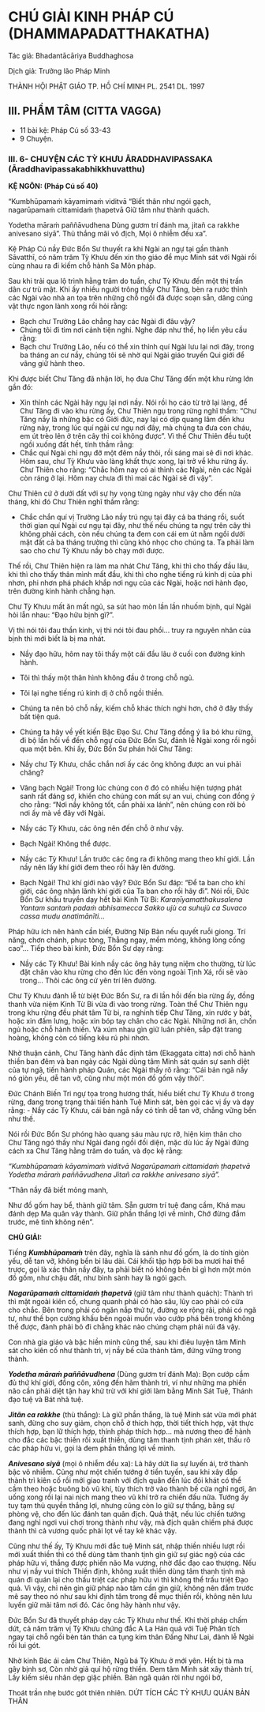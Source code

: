 # CHÚ GIẢI KINH PHÁP CÚ (DHAMMAPADATTHAKATHA)

Tác giả: Bhadantācāriya Buddhaghosa

Dịch giả: Trưởng lão Pháp Minh

THÀNH HỘI PHẬT GIÁO TP. HỒ CHÍ MINH
PL. 2541 DL. 1997

## III. PHẨM TÂM (CITTA VAGGA)

- 11 bài kệ: Pháp Cú số 33-43
- 9 Chuyện.

### III. 6- CHUYỆN CÁC TỲ KHƯU ĀRADDHAVIPASSAKA (Āraddhavipassakabhikkhuvatthu)

**KỆ NGÔN: (Pháp Cú số 40)**

“Kumbhūpamaṁ kāyamimaṁ viditvā “Biết thân như ngói gạch, nagarūpamaṁ cittamidaṁ ṭhapetvā Giữ tâm như thành quách.

Yodetha māraṁ paññāvudhena Dùng gươm trí đánh ma, jitañ ca rakkhe anivesano siyā”. Thủ thắng mãi vô địch,
Mọi ô nhiễm đều xa”.

Kệ Pháp Cú nầy Đức Bổn Sư thuyết ra khi Ngài an ngự tại gần thành Sāvatthī, có năm trăm Tỳ
Khưu đến xin thọ giáo đề mục Minh sát với Ngài rồi cùng nhau ra đi kiếm chỗ hành Sa Môn pháp.

Sau khi trải qua lộ trình hằng trăm do tuần, chư Tỳ Khưu đến một thị trấn dân cư trù mật. Khi ấy nhiều người trông thấy Chư Tăng, bèn ra rước thỉnh các Ngài vào nhà an tọa trên những chỗ ngồi đã được soạn sẵn, dâng cúng vật thực ngon lành xong rồi hỏi rằng:

- Bạch chư Trưởng Lão chẳng hay các Ngài đi đâu vậy?
- Chúng tôi đi tìm nơi cảnh tiện nghi.
  Nghe đáp như thế, họ liền yêu cầu rằng:
- Bạch chư Trưởng Lão, nếu có thể xin thỉnh quí Ngài lưu lại nơi đây, trong ba tháng an cư nầy, chúng tôi sẽ nhờ quí Ngài giáo truyền Qui giới để vâng giữ hành theo.

Khi được biết Chư Tăng đã nhận lời, họ đưa Chư Tăng đến một khu rừng lớn gần đó:

- Xin thỉnh các Ngài hãy ngụ lại nơi nầy.
  Nói rồi họ cáo từ trở lại làng, để Chư Tăng đi vào khu rừng ấy, Chư Thiên ngụ trong rừng nghĩ thầm: “Chư Tăng nầy là những bậc có Giới đức, nay lại có dịp quang lâm đến khu rừng này, trong lúc quí ngài cư ngụ nơi đây, mà chúng ta đưa con cháu, em út trèo lên ở trên cây thì coi không được”. Vì thế Chư Thiên đều tuột ngồi xuống đất hết, tính thầm rằng:
- Chắc quí Ngài chỉ ngụ đỡ một đêm nầy thôi, rồi sáng mai sẽ đi nơi khác.
  Hôm sau, chư Tỳ Khưu vào làng khất thực xong, lại trở về khu rừng ấy. Chư Thiên cho rằng: “Chắc hôm nay có ai thỉnh các Ngài, nên các Ngài còn ráng ở lại. Hôm nay chưa đi thì mai các Ngài sẽ đi vậy”.

Chư Thiên cứ ở dưới đất với sự hy vọng từng ngày như vậy cho đến nửa tháng, khi đó Chư Thiên nghĩ thầm rằng:

- Chắc chắn quí vị Trưởng Lão nầy trú ngụ tại đây cả ba tháng rồi, suốt thời gian quí Ngài cư ngụ tại đây, như thế nếu chúng ta ngự trên cây thì không phải cách, còn nếu chúng ta đem con cái em út nằm ngồi dưới mặt đất cả ba tháng trường thì cũng khó nhọc cho chúng ta. Ta phải làm sao cho chư Tỳ Khưu nầy bỏ chạy mới được.

Thế rồi, Chư Thiên hiện ra làm ma nhát Chư Tăng, khi thì cho thấy đầu lâu, khi thì cho thấy thân mình mất đầu, khi thì cho nghe tiếng rú kinh dị của phi nhơn, phi nhơn phá phách khắp nơi ngụ của các Ngài, hoặc nơi hành đạo, trên đường kinh hành chẳng hạn.

Chư Tỳ Khưu mất ăn mất ngủ, sa sút hao mòn lần lần nhuốm bịnh, quí Ngài hỏi lẫn nhau: “Đạo hữu bịnh gì?”.

Vị thì nói tôi đau thần kinh, vị thì nói tôi đau phổi... truy ra nguyên nhân của bịnh thì mới biết là bị ma nhát.

- Nầy đạo hữu, hôm nay tôi thấy một cái đầu lâu ở cuối con đường kinh hành.

- Tôi thì thấy một thân hình không đầu ở trong chỗ ngủ.

- Tôi lại nghe tiếng rú kinh dị ở chỗ ngồi thiền.

- Chúng ta nên bỏ chỗ nầy, kiếm chỗ khác thích nghi hơn, chớ ở đây thấy bất tiện quá.

- Chúng ta hãy về yết kiến Bậc Đạo Sư.
  Chư Tăng đồng ý lìa bỏ khu rừng, đi bộ lần hồi về đến chỗ ngự của Đức Bổn Sư, đảnh lễ Ngài xong rồi ngồi qua một bên. Khi ấy, Đức Bổn Sư phán hỏi Chư Tăng:

- Nầy chư Tỳ Khưu, chắc chắn nơi ấy các ông không được an vui phải chăng?

- Vâng bạch Ngài! Trong lúc chúng con ở đó có nhiều hiện tượng phát sanh rất đáng sợ, khiến cho chúng con mất sự an vui, chúng con đồng ý cho rằng: “Nơi nầy không tốt, cần phải xa lánh”, nên chúng con rời bỏ nơi ấy mà về đây với Ngài.

- Nầy các Tỳ Khưu, các ông nên đến chỗ ở như vậy.

- Bạch Ngài! Không thể được.

- Nầy các Tỳ Khưu! Lần trước các ông ra đi không mang theo khí giới. Lần nầy nên lấy khí giới đem theo rồi hãy lên đường.

- Bạch Ngài! Thứ khí giới nào vậy? Đức Bổn Sư đáp: “Để ta ban cho khí giới, các ông nhận lãnh khí giới của Ta ban cho rồi hãy đi”.
  Nói rồi, Đức Bổn Sư khẩu truyền dạy hết bài Kinh Từ Bi: _Karaṇīyamatthakusalena
  Yantam santaṁ padaṁ abhisamecca
  Sakko ujù ca suhujù ca
  Suvaco cassa mudu anatimānīti..._

Pháp hữu ích nên hành cần biết, Đường Níp Bàn nếu quyết ruỗi giong.
Trí năng, chơn chánh, phục tòng,
Thẳng ngay, mềm mỏng, không lòng cống cao”...
Tiếp theo bài kinh, Đức Bổn Sư dạy rằng:

- Nầy các Tỳ Khưu! Bài kinh nầy các ông hãy tụng niệm cho thường, từ lúc đặt chân vào khu rừng cho đến lúc đến vòng ngoài Tịnh Xá, rồi sẽ vào trong... Thôi các ông cứ yên trí lên đường.

Chư Tỳ Khưu đảnh lễ từ biệt Đức Bổn Sư, ra đi lần hồi đến bìa rừng ấy, đồng thanh vừa niệm
Kinh Từ Bi vừa đi vào trong rừng. Toàn thể Chư Thiên ngụ trong khu rừng đều phát tâm Từ bi, ra nghinh tiếp Chư Tăng, xin rước y bát, hoặc xin đấm lưng, hoặc xin bóp tay chân cho các Ngài. Những nơi ăn, chốn ngủ hoặc chỗ hành thiền. Và xúm nhau gìn giữ luân phiên, sắp đặt trang hoàng, không còn có tiếng kêu rú phi nhơn.

Nhờ thuận cảnh, Chư Tăng hành đắc định tâm (Ekaggata citta) nơi chỗ hành thiền ban đêm và ban ngày các Ngài dùng tâm Minh sát quán sự sanh diệt của tự ngã, tiến hành pháp Quán, các Ngài thấy rõ rằng: “Cái bản ngã nầy nó giòn yếu, dễ tan vỡ, cũng như một món đồ gốm vậy thôi”.

Đức Chánh Biến Tri ngự tọa trong hương thất, hiểu biết chư Tỳ Khưu ở trong rừng, đang trong trạng thái tiến hành Tuệ Minh sát, bèn gọi các vị ấy và dạy rằng: - Nầy các Tỳ Khưu, cái bản ngã nầy có tính dễ tan vỡ, chẳng vững bền như thế.

Nói rồi Đức Bổn Sư phóng hào quang sáu màu rực rỡ, hiện kim thân cho Chư Tăng ngó thấy như Ngài đang ngồi đối diện, mặc dù lúc ấy Ngài đứng cách xa Chư Tăng hằng trăm do tuần, và đọc kệ rằng:

_“Kumbhūpamaṁ kāyamimaṁ viditvā
Nagarūpamaṁ cittamidaṁ ṭhapetvā
Yodetha māraṁ paññāvudhena
Jitañ ca rakkhe anivesano siyā”._

“Thân nầy đã biết mỏng manh,

Như đồ gốm hay bể, thành giữ tâm.
Sẵn gươm trí tuệ đang cầm,
Khá mau đánh dẹp Ma quân vây thành.
Giữ phần thắng lợi về mình,
Chớ đừng đắm trước, mê tình không nên”.

**CHÚ GIẢI:**

Tiếng **_Kumbhūpamaṁ_** trên đây, nghĩa là sánh như đồ gốm, là do tính giòn yếu, dễ tan vỡ, không bền bỉ lâu dài. Cái khối tập hợp bởi ba mươi hai thể trược, gọi là xác thân nầy đây, ta phải biết nó không bền bỉ gì hơn một món đồ gốm, như chậu đất, như bình sành hay là ngói gạch.

**_Nagarūpamaṁ cittamidaṁ ṭhapetvā_** (giữ tâm như thành quách): Thành trì thì mặt ngoài kiên cố, chung quanh phải có hào sâu, lũy cao phải có cửa cho chắc. Bên trong phải có ngăn nắp thứ tự, đường xe rộng rãi, phải có ngã tư, như thế bọn cường khấu bên ngoài muốn vào cướp phá bên trong không thể được, đành phải bỏ đi chẳng khác nào chúng chạm phải núi đá vậy.

Con nhà gia giáo và bậc hiền minh cũng thế, sau khi điêu luyện tâm Minh sát cho kiên cố như thành trì, vị nầy bế cửa thành tâm, đứng vững trong thành.

**_Yodetha māraṁ paññāvudhena_** (Dùng gươm trí đánh Ma): Bọn cướp cầm đủ thứ khí giới, đồng côn, xông đến hãm thành trì, ví như những ma phiền não cần phải diệt tận hay khử trừ với khí giới làm bằng Minh Sát Tuệ, Thánh đạo tuệ và Bát nhã tuệ.

**_Jitãn ca rakkhe_** (thù thắng): Là giữ phần thắng, là tuệ Minh sát vừa mới phát sanh, đừng cho suy giảm, chọn chỗ ở thích hợp, thời tiết thích hợp, vật thực thích hợp, bạn lữ thích hợp, thính pháp thích hợp... mà nương theo để hành cho đắc các bậc thiền rồi xuất thiền, dùng tâm thanh tịnh phán xét, thấu rõ các pháp hữu vi, gọi là đem phần thắng lợi về mình.

**_Anivesano siyā_** (mọi ô nhiễm đều xa): Là hãy dứt lìa sự luyến ái, trở thành bậc vô nhiễm.
Cũng như một chiến tướng ở tiền tuyến, sau khi xây đắp thành trì kiên cố rồi mới giao tranh với địch quân đến lúc đói khát có thể cầm theo hoặc buông bỏ vũ khí, tùy thích trở vào thành bế cửa nghỉ ngơi, ăn uống xong rồi lại nai nịch mang theo vũ khí trở ra chiến đấu nữa. Tướng ấy tuy tạm thủ quyền thắng lợi, nhưng cũng còn lo giữ sự thắng, bằng sự phòng vệ, cho đến lúc đánh tan quân địch.
Quả thật, nếu lúc chiến tướng đang nghỉ ngơi vui chơi trong thành như vậy, mà địch quân chiếm phá được thành thì cả vương quốc phải lọt về tay kẻ khác vậy.

Cũng như thế ấy, Tỳ Khưu mới đắc tuệ Minh sát, nhập thiền nhiều lượt rồi mới xuất thiền thì có thể dùng tâm thanh tịnh gìn giữ sự giác ngộ của các pháp hữu vi, thắng được phiền não Ma vương, nhờ đắc đạo cao thượng. Nếu như vị nầy vui thích Thiền định, không xuất thiền dùng tâm thanh tịnh mà quán đi quán lại cho thấu triệt các pháp hữu vi thì không thể trấu triệt Đạo quả. Vì vậy, chỉ nên gìn giữ pháp nào tâm cần gìn giữ, không nên đắm trước mê say theo nó như sau khi định tâm trong đề mục thiền rồi, không nên lưu luyến giữ mãi tâm nơi đó. Các ông hãy hành như vậy.

Đức Bổn Sư đã thuyết pháp dạy các Tỳ Khưu như thế. Khi thời pháp chấm dứt, cả năm trăm vị
Tỳ Khưu chứng đắc A La Hán quả với Tuệ Phân tích ngay tại chỗ ngồi bèn tán thán ca tụng kim thân Đấng Như Lai, đảnh lễ Ngài rồi lui gót.

Nhờ kinh Bác ái cảm Chư Thiên,
Ngũ bá Tỳ Khưu ở mới yên.
Hết bị tà ma gây bịnh sơ,
Còn nhờ giả quỉ hộ rừng thiền. Đem tâm Minh sát xây thành trí,
Lấy kiếm siêu nhân dẹp giặc phiền.
Bản ngã quán rời như ngói bở,

Thoát trần nhẹ bước gót thiên nhiên.
DỨT TÍCH CÁC TỲ KHƯU QUÁN BẢN THÂN
